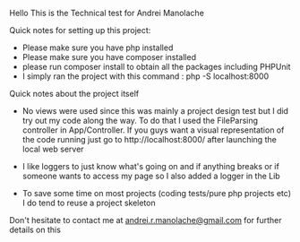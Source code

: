 Hello
This is the Technical test for Andrei Manolache

Quick notes for setting up this project:

- Please make sure you have php installed
- Please make sure you have composer installed
- please run composer install to obtain all the packages including PHPUnit
- I simply ran the project with this command : php -S localhost:8000

Quick notes about the project itself

- No views were used since this was mainly a project design test but I did try
  out my code along the way. To do that I used the FileParsing controller in
  App/Controller. If you guys want a visual representation of the code running
  just go to http://localhost:8000/ after launching the local web server

- I like loggers to just know what's going on and if anything breaks or if
  someone wants to access my page so I also added a logger in the Lib

- To save some time on most projects (coding tests/pure php projects etc)
  I do tend to reuse a project skeleton

Don't hesitate to contact me at andrei.r.manolache@gmail.com for
further details on this

